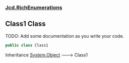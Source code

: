 ### [Jcd.RichEnumerations](Jcd.RichEnumerations.md 'Jcd.RichEnumerations')

## Class1 Class

TODO: Add some documentation as you write your code.

```csharp
public class Class1
```

Inheritance [System.Object](https://docs.microsoft.com/en-us/dotnet/api/System.Object 'System.Object') &#129106; Class1